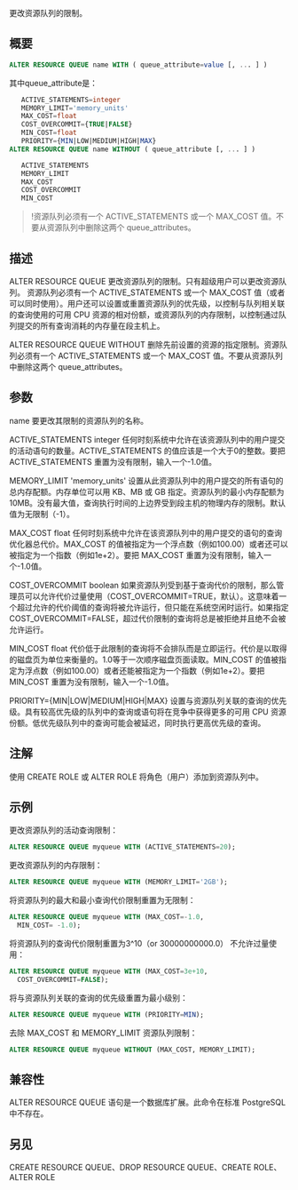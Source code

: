 更改资源队列的限制。

## 概要

```sql
ALTER RESOURCE QUEUE name WITH ( queue_attribute=value [, ... ] ) 
```

其中queue_attribute是：

```sql
   ACTIVE_STATEMENTS=integer
   MEMORY_LIMIT='memory_units'
   MAX_COST=float
   COST_OVERCOMMIT={TRUE|FALSE}
   MIN_COST=float
   PRIORITY={MIN|LOW|MEDIUM|HIGH|MAX}
ALTER RESOURCE QUEUE name WITHOUT ( queue_attribute [, ... ] )
```

```sql
   ACTIVE_STATEMENTS
   MEMORY_LIMIT
   MAX_COST
   COST_OVERCOMMIT
   MIN_COST
```

>!资源队列必须有一个 ACTIVE_STATEMENTS 或一个 MAX_COST 值。不要从资源队列中删除这两个 queue_attributes。

## 描述
ALTER RESOURCE QUEUE 更改资源队列的限制。只有超级用户可以更改资源队列。
资源队列必须有一个 ACTIVE_STATEMENTS 或一个 MAX_COST 值（或者可以同时使用）。用户还可以设置或重置资源队列的优先级，以控制与队列相关联的查询使用的可用 CPU 资源的相对份额，或资源队列的内存限制，以控制通过队列提交的所有查询消耗的内存量在段主机上。

ALTER RESOURCE QUEUE WITHOUT 删除先前设置的资源的指定限制。资源队列必须有一个 ACTIVE_STATEMENTS 或一个 MAX_COST 值。不要从资源队列中删除这两个 queue_attributes。

## 参数
name
要更改其限制的资源队列的名称。

ACTIVE_STATEMENTS integer
任何时刻系统中允许在该资源队列中的用户提交的活动语句的数量。ACTIVE_STATEMENTS 的值应该是一个大于0的整数。要把 ACTIVE_STATEMENTS 重置为没有限制，输入一个-1.0值。

MEMORY_LIMIT 'memory_units'
设置从此资源队列中的用户提交的所有语句的总内存配额。内存单位可以用 KB、MB 或 GB 指定。资源队列的最小内存配额为10MB。没有最大值，查询执行时间的上边界受到段主机的物理内存的限制。默认值为无限制（-1）。

MAX_COST float
任何时刻系统中允许在该资源队列中的用户提交的语句的查询优化器总代价。MAX_COST 的值被指定为一个浮点数（例如100.00）或者还可以被指定为一个指数（例如1e+2）。要把 MAX_COST 重置为没有限制，输入一个-1.0值。

COST_OVERCOMMIT boolean
如果资源队列受到基于查询代价的限制，那么管理员可以允许代价过量使用（COST_OVERCOMMIT=TRUE，默认）。这意味着一个超过允许的代价阈值的查询将被允许运行，但只能在系统空闲时运行。如果指定 COST_OVERCOMMIT=FALSE，超过代价限制的查询将总是被拒绝并且绝不会被允许运行。

MIN_COST float
代价低于此限制的查询将不会排队而是立即运行。代价是以取得的磁盘页为单位来衡量的。1.0等于一次顺序磁盘页面读取。MIN_COST 的值被指定为浮点数（例如100.00）或者还能被指定为一个指数（例如1e+2）。要把 MIN_COST 重置为没有限制，输入一个-1.0值。

PRIORITY={MIN|LOW|MEDIUM|HIGH|MAX}
设置与资源队列关联的查询的优先级。具有较高优先级的队列中的查询或语句将在竞争中获得更多的可用 CPU 资源份额。低优先级队列中的查询可能会被延迟，同时执行更高优先级的查询。

## 注解
使用 CREATE ROLE 或 ALTER ROLE 将角色（用户）添加到资源队列中。

## 示例
更改资源队列的活动查询限制：

```sql
ALTER RESOURCE QUEUE myqueue WITH (ACTIVE_STATEMENTS=20);
```

更改资源队列的内存限制：

```sql
ALTER RESOURCE QUEUE myqueue WITH (MEMORY_LIMIT='2GB');
```

将资源队列的最大和最小查询代价限制重置为无限制：

```sql
ALTER RESOURCE QUEUE myqueue WITH (MAX_COST=-1.0, 
  MIN_COST= -1.0);
```

将资源队列的查询代价限制重置为<typora>3^10（or 30000000000.0） 不允许过量使用：

```sql
ALTER RESOURCE QUEUE myqueue WITH (MAX_COST=3e+10, 
  COST_OVERCOMMIT=FALSE);
```

将与资源队列关联的查询的优先级重置为最小级别：

```sql
ALTER RESOURCE QUEUE myqueue WITH (PRIORITY=MIN);
```

去除 MAX_COST 和 MEMORY_LIMIT 资源队列限制：

```sql
ALTER RESOURCE QUEUE myqueue WITHOUT (MAX_COST, MEMORY_LIMIT);
```

## 兼容性
ALTER RESOURCE QUEUE 语句是一个数据库扩展。此命令在标准 PostgreSQL 中不存在。

## 另见
CREATE RESOURCE QUEUE、DROP RESOURCE QUEUE、CREATE ROLE、ALTER ROLE
